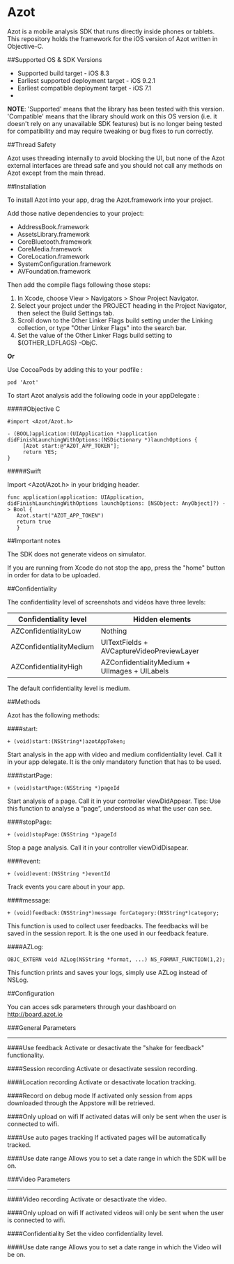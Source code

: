 # Azot
Azot is a mobile analysis SDK that runs directly inside phones or tablets. This repository holds the framework for the iOS version of Azot written in Objective-C.

##Supported OS & SDK Versions

* Supported build target - iOS 8.3
* Earliest supported deployment target - iOS 9.2.1
* Earliest compatible deployment target - iOS 7.1
* 
**NOTE**: 'Supported' means that the library has been tested with this version. 'Compatible' means that the library should work on this OS version (i.e. it doesn't rely on any unavailable SDK features) but is no longer being tested for compatibility and may require tweaking or bug fixes to run correctly.


##Thread Safety

Azot uses threading internally to avoid blocking the UI, but none of the Azot external interfaces are thread safe and you should not call any methods on Azot except from the main thread.

##Installation

To install Azot into your app, drag the Azot.framework into your project.

Add those native dependencies to your project:

- AddressBook.framework
- AssetsLibrary.framework
- CoreBluetooth.framework
- CoreMedia.framework
- CoreLocation.framework
- SystemConfiguration.framework
- AVFoundation.framework

Then add the compile flags following those steps:

1. In Xcode, choose View > Navigators > Show Project Navigator.
2. Select your project under the PROJECT heading in the Project Navigator, then select the Build Settings tab.
3. Scroll down to the Other Linker Flags build setting under the Linking collection, or type "Other Linker Flags" into the search bar.
4. Set the value of the Other Linker Flags build setting to $(OTHER_LDFLAGS) -ObjC.



**Or**

Use CocoaPods by adding this to your podfile :

    pod 'Azot'


To start Azot analysis add the following code in your appDelegate :

#####Objective C

    #import <Azot/Azot.h>
        
    - (BOOL)application:(UIApplication *)application didFinishLaunchingWithOptions:(NSDictionary *)launchOptions {
         [Azot start:@"AZOT_APP_TOKEN"];
         return YES;
    }
    
#####Swift

Import \<Azot/Azot.h\> in your bridging header.

    func application(application: UIApplication, didFinishLaunchingWithOptions launchOptions: [NSObject: AnyObject]?) -> Bool {
       Azot.start("AZOT_APP_TOKEN")
       return true
       }
    
##Important notes

The SDK does not generate videos on simulator.

If you are running from Xcode do not stop the app, press the "home" button in order for data to be uploaded.

##Confidentiality

The confidentiality level of screenshots and vidéos have three levels:

Confidentiality level   |   Hidden elements 
------------------------|--------------------
AZConfidentialityLow    |   Nothing 
AZConfidentialityMedium |   UITextFields + AVCaptureVideoPreviewLayer
AZConfidentialityHigh   |   AZConfidentialityMedium + UIImages + UILabels

The default confidentiality level is medium.

##Methods

Azot has the following methods:

####start:

    + (void)start:(NSString*)azotAppToken;

Start analysis in the app with video and medium confidentiality level. Call it in your app delegate.
It is the only mandatory function that has to be used.

####startPage: 

    + (void)startPage:(NSString *)pageId

Start analysis of a page. Call it in your controller viewDidAppear.
Tips: Use this function to analyse a “page”, understood as what the user can see.

####stopPage: 

    + (void)stopPage:(NSString *)pageId

Stop a page analysis. Call it in your controller viewDidDisapear.

####event: 

    + (void)event:(NSString *)eventId

Track events you care about in your app.
    
####message:

    + (void)feedback:(NSString*)message forCategory:(NSString*)category;

This function is used to collect user feedbacks. The feedbacks will be saved in the session report.
It is the one used in our feedback feature.

####AZLog:

    OBJC_EXTERN void AZLog(NSString *format, ...) NS_FORMAT_FUNCTION(1,2);

This function prints and saves your logs, simply use AZLog instead of NSLog.

##Configuration

You can acces sdk parameters through your dashboard on http://board.azot.io

###General Parameters
___

####Use feedback
Activate or desactivate the "shake for feedback" functionality.

####Session recording
Activate or desactivate session recording.

####Location recording
Activate or desactivate location tracking.

####Record on debug mode
If activated only session from apps downloaded through the Appstore will be retrieved.

####Only upload on wifi
If activated datas will only be sent when the user is connected to wifi.

####Use auto pages tracking
If activated pages will be automatically tracked.

####Use date range
Allows you to set a date range in which the SDK will be on.

###Video Parameters
___

####Video recording
Activate or desactivate the video.

####Only upload on wifi
If activated videos will only be sent when the user is connected to wifi.

####Confidentiality
Set the video confidentiality level.

####Use date range
Allows you to set a date range in which the Video will be on.
